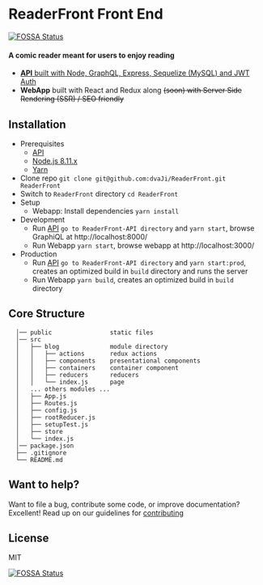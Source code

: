 # ReaderFront Front End
[![FOSSA Status](https://app.fossa.io/api/projects/git%2Bgithub.com%2FdvaJi%2FReaderFront.svg?type=shield)](https://app.fossa.io/projects/git%2Bgithub.com%2FdvaJi%2FReaderFront?ref=badge_shield)


#### A comic reader meant for users to enjoy reading
- [**API** built with Node, GraphQL, Express, Sequelize (MySQL) and JWT Auth](https://github.com/dvaJi/ReaderFront-API)
- **WebApp** built with React and Redux along ~~(soon) with Server Side Rendering (SSR) / SEO friendly~~

## Installation

- Prerequisites
  - [API](https://github.com/dvaJi/ReaderFront-API) 
  - [Node.js 8.11.x](https://nodejs.org/)
  - [Yarn](https://yarnpkg.com)
- Clone repo `git clone git@github.com:dvaJi/ReaderFront.git ReaderFront`
- Switch to `ReaderFront` directory `cd ReaderFront`
- Setup
  - Webapp: Install dependencies `yarn install`
- Development
  - Run [API](https://github.com/dvaJi/ReaderFront-API) `go to ReaderFront-API directory` and `yarn start`, browse GraphiQL at http://localhost:8000/
  - Run Webapp `yarn start`, browse webapp at http://localhost:3000/
- Production
  - Run [API](https://github.com/dvaJi/ReaderFront-API) `go to ReaderFront-API directory` and `yarn start:prod`, creates an optimized build in `build` directory and runs the server
  - Run Webapp `yarn build`, creates an optimized build in `build` directory


## Core Structure
      │── public                static files
      │── src
      │   ├── blog              module directory
      │   │   ├── actions       redux actions
      │   │   ├── components    presentational components
      │   │   ├── containers    container component
      │   │   ├── reducers      reducers
      │   │   └── index.js      page
      │   ... others modules ...
      │   ├── App.js
      │   ├── Routes.js
      │   ├── config.js
      │   ├── rootReducer.js
      │   ├── setupTest.js
      │   ├── store
      │   └── index.js
      │── package.json
      ├── .gitignore
      └── README.md

## Want to help?
Want to file a bug, contribute some code, or improve documentation? Excellent! Read up on our guidelines for [contributing](https://github.com/dvaJi/ReaderFront/blob/master/CONTRIBUTING.md)

## License

MIT

[![FOSSA Status](https://app.fossa.io/api/projects/git%2Bgithub.com%2FdvaJi%2FReaderFront.svg?type=large)](https://app.fossa.io/projects/git%2Bgithub.com%2FdvaJi%2FReaderFront?ref=badge_large)